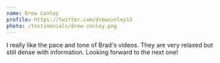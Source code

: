 ```yaml
---
name: Drew Conley
profile: https://twitter.com/drewconley13
photo: /testimonials/drew-conley.png
---
```


I really like the pace and tone of Brad's videos. They are very relaxed but still dense with information. Looking forward to the next one!
